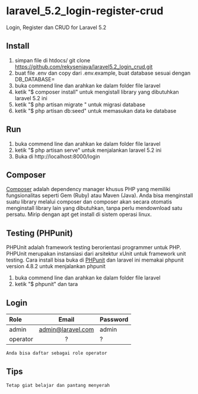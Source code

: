 # laravel_5.2_login-register-crud
Login, Register dan CRUD for Laravel 5.2 

## Install

1. simpan file di htdocs/ git clone https://github.com/rekysenjaya/laravel5.2_login_crud.git
2. buat file .env dan copy dari .env.example, buat database sesuai dengan DB_DATABASE=
3. buka commend line dan arahkan ke dalam folder file laravel
4. ketik "$ composer install" untuk mengistall library yang dibutuhkan laravel 5.2 ini
5. ketik "$ php artisan migrate " untuk migrasi database 
6. ketik "$ php artisan db:seed" untuk memasukan data ke database

## Run


1. buka commend line dan arahkan ke dalam folder file laravel
2. ketik "$ php artisan serve" untuk menjalankan laravel 5.2 ini
3. Buka di http://localhost:8000/login

## Composer

[Composer](https://getcomposer.org/) adalah dependency manager khusus PHP yang memiliki fungsionalitas 
seperti Gem (Ruby) atau Maven (Java). Anda bisa menginstall suatu library melalui composer dan composer 
akan secara otomatis menginstall library lain yang dibutuhkan, tanpa perlu mendownload satu persatu. 
Mirip dengan apt get install di sistem operasi linux.

## Testing (PHPunit)


PHPUnit adalah framework testing berorientasi programmer untuk PHP. PHPUnit merupakan instansiasi 
dari arsitektur xUnit untuk framework unit testing.
Cara install bisa buka di [PHPunit](https://phpunit.de/) dan laravel ini memakai phpunit version 4.8.2
untuk menjalankan phpunit 
1. buka commend line dan arahkan ke dalam folder file laravel
2. ketik "$ phpunit" dan tara


## Login

| Role | Email | Password |
|:----|:---:|:----|
| admin | admin@laravel.com | admin |
| operator | ? | ? |


```sh
Anda bisa daftar sebagai role operator
```
## Tips

```sh
Tetap giat belajar dan pantang menyerah
```


